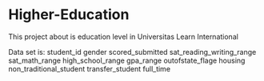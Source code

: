 # Higher-Education
This project about is education level in Universitas Learn International

Data set is:
student_id
gender
scored_submitted
sat_reading_writing_range
sat_math_range
high_school_range
gpa_range
outofstate_flage
housing
non_traditional_student
transfer_student
full_time

